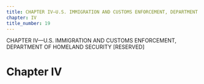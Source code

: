 ```yaml
---
title: CHAPTER IV—U.S. IMMIGRATION AND CUSTOMS ENFORCEMENT, DEPARTMENT OF HOMELAND SECURITY [RESERVED]
chapter: IV
title_number: 19
---
```


CHAPTER IV—U.S. IMMIGRATION AND CUSTOMS ENFORCEMENT, DEPARTMENT OF HOMELAND SECURITY [RESERVED]

# Chapter IV

